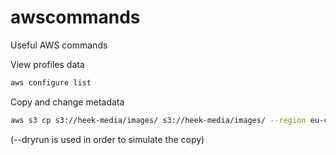 # awscommands
Useful AWS commands

View profiles data
```bash
aws configure list
```

Copy and change metadata 
```bash
aws s3 cp s3://heek-media/images/ s3://heek-media/images/ --region eu-central-1 --cache-control 'max-age=2628000' --recursive --dryrun
```
(--dryrun is used in order to simulate the copy)

